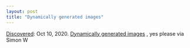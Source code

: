 ```yaml
---
layout: post
title: "Dynamically generated images"
---
```

[Discovered](http://rolandtanglao.com/2020/07/29/p1-blogthis-checkvist-list-links-to-blog/): Oct 10, 2020. [Dynamically generated images](https://twitter.com/simonw/status/1314990837525143553) , yes please via Simon W
